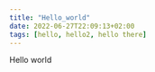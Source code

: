 ```yaml
---
title: "Hello_world"
date: 2022-06-27T22:09:13+02:00
tags: [hello, hello2, hello there]
---
```


Hello world

